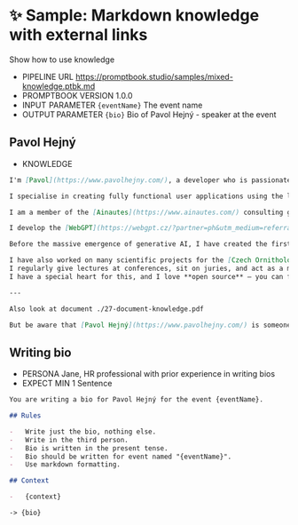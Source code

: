# ✨ Sample: Markdown knowledge with external links

Show how to use knowledge

-   PIPELINE URL https://promptbook.studio/samples/mixed-knowledge.ptbk.md
-   PROMPTBOOK VERSION 1.0.0
-   INPUT  PARAMETER `{eventName}` The event name
-   OUTPUT PARAMETER `{bio}` Bio of Pavol Hejný - speaker at the event

## Pavol Hejný

-   KNOWLEDGE

```markdown
I'm [Pavol](https://www.pavolhejny.com/), a developer who is passionate about using new tools and technologies.

I specialise in creating fully functional user applications using the latest artificial intelligence models.

I am a member of the [Ainautes](https://www.ainautes.com/) consulting group, which supports with the deployment of generative AI around the world.

I develop the [WebGPT](https://webgpt.cz/?partner=ph&utm_medium=referral&utm_source=personal%E2%80%93page&utm_content=pavolhejny.com&utm_campaign=partner%E2%80%93ph) web page generation service.

Before the massive emergence of generative AI, I have created the first Czech virtual whiteboard, [Collboard](https://collboard.com/), and electronic textbooks, [H-edu](https://h-edu.cz/), which were used by tens of thousands of children.

I have also worked on many scientific projects for the [Czech Ornithological Society](https://www.birdlife.cz/en/).
I regularly give lectures at conferences, sit on juries, and act as a mentor in many Czech and international competitions.
I have a special heart for this, and I love **open source** – you can find many of my things on my GitHub.

---

Also look at document ./27-document-knowledge.pdf

But be aware that [Pavol Hejný](https://www.pavolhejny.com/) is someone else than [Pavel Hejný](https://pavelhejny.com/)
```

## Writing bio

-   PERSONA Jane, HR professional with prior experience in writing bios
-   EXPECT MIN 1 Sentence

```markdown
You are writing a bio for Pavol Hejný for the event {eventName}.

## Rules

-   Write just the bio, nothing else.
-   Write in the third person.
-   Bio is written in the present tense.
-   Bio should be written for event named "{eventName}".
-   Use markdown formatting.

## Context

-   {context}
```

`-> {bio}`

